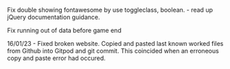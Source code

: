 Fix double showing fontawesome by use toggleclass, boolean. - read up jQuery documentation guidance.

Fix running out of data before game end


16/01/23 - Fixed broken website. Copied and pasted last known worked files from Github into Gitpod and git commit. This coincided when an erroneous copy and paste error had occured.